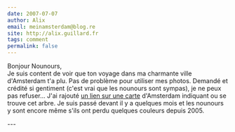 ```yaml
---
date: 2007-07-07
author: Alix
email: meinamsterdam@blog.re
site: http://alix.guillard.fr
tags: comment
permalink: false
---
```


<p>
Bonjour Nounours, <br />
Je suis content de voir que ton voyage dans ma charmante ville d'Amsterdam t'a plu. Pas de problème pour utiliser mes photos. Demandé et crédité si gentiment (c'est vrai que les nounours sont sympas), je ne peux pas refuser... J'ai rajouté <a href="http://nounours.bleublog.ch/redirect/?r=http://www.flickr.com/photos/13274211@N00/297395694/map/?view=13274211@N00">un lien sur une carte</a> d'Amsterdam indiquant ou se trouve cet arbre. Je suis passé devant il y a quelques mois et les nounours y sont encore même s'ils ont perdu quelques couleurs depuis 2005.
</p>
---